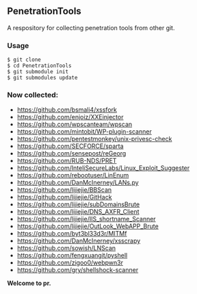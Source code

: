 ## PenetrationTools
A respository for collecting penetration tools from other git.

### Usage

```
$ git clone 
$ cd PenetrationTools
$ git submodule init
$ git submodules update
```

### Now collected:

- https://github.com/bsmali4/xssfork
- https://github.com/enjoiz/XXEinjector
- https://github.com/wpscanteam/wpscan
- https://github.com/mintobit/WP-plugin-scanner
- https://github.com/pentestmonkey/unix-privesc-check
- https://github.com/SECFORCE/sparta
- https://github.com/sensepost/reGeorg
- https://github.com/RUB-NDS/PRET
- https://github.com/InteliSecureLabs/Linux_Exploit_Suggester
- https://github.com/rebootuser/LinEnum
- https://github.com/DanMcInerney/LANs.py
- https://github.com/lijiejie/BBScan
- https://github.com/lijiejie/GitHack
- https://github.com/lijiejie/subDomainsBrute
- https://github.com/lijiejie/DNS_AXFR_Client
- https://github.com/lijiejie/IIS_shortname_Scanner
- https://github.com/lijiejie/OutLook_WebAPP_Brute
- https://github.com/byt3bl33d3r/MITMf
- https://github.com/DanMcInerney/xsscrapy
- https://github.com/sowish/LNScan
- https://github.com/fengxuangit/pyshell
- https://github.com/zigoo0/webpwn3r
- https://github.com/gry/shellshock-scanner

**Welcome to pr.**

